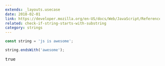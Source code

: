 ```yaml
---
extends: _layouts.usecase
date: 2018-02-01
link: https://developer.mozilla.org/en-US/docs/Web/JavaScript/Reference/Global_Objects/String/endsWith
related: check-if-string-starts-with-substring
category: strings
---
```



```javascript
const string = 'js is awesome';

string.endsWith('awesome');
```

<pre class="output">true</pre>